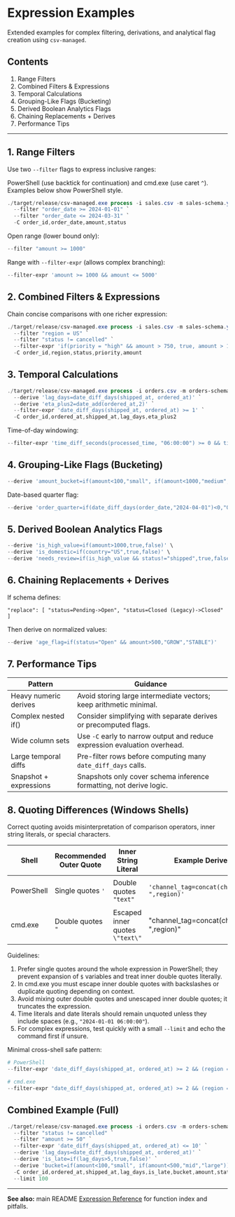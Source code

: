 # Expression Examples

Extended examples for complex filtering, derivations, and analytical flag creation using `csv-managed`.

## Contents

1. Range Filters
2. Combined Filters & Expressions
3. Temporal Calculations
4. Grouping-Like Flags (Bucketing)
5. Derived Boolean Analytics Flags
6. Chaining Replacements + Derives
7. Performance Tips

---

## 1. Range Filters

Use two `--filter` flags to express inclusive ranges:

PowerShell (use backtick for continuation) and cmd.exe (use caret `^`). Examples below show PowerShell style.

```powershell
./target/release/csv-managed.exe process -i sales.csv -m sales-schema.yml `
  --filter "order_date >= 2024-01-01" `
  --filter "order_date <= 2024-03-31" `
  -C order_id,order_date,amount,status
```

Open range (lower bound only):

```powershell
--filter "amount >= 1000"
```

Range with `--filter-expr` (allows complex branching):

```powershell
--filter-expr 'amount >= 1000 && amount <= 5000'
```

## 2. Combined Filters & Expressions

Chain concise comparisons with one richer expression:

```powershell
./target/release/csv-managed.exe process -i sales.csv -m sales-schema.yml `
  --filter "region = US" `
  --filter "status != cancelled" `
  --filter-expr 'if(priority = "high" && amount > 750, true, amount > 1500)' `
  -C order_id,region,status,priority,amount
```

## 3. Temporal Calculations

```powershell
./target/release/csv-managed.exe process -i orders.csv -m orders-schema.yml `
  --derive 'lag_days=date_diff_days(shipped_at, ordered_at)' `
  --derive 'eta_plus2=date_add(ordered_at,2)' `
  --filter-expr 'date_diff_days(shipped_at, ordered_at) >= 1' `
  -C order_id,ordered_at,shipped_at,lag_days,eta_plus2
```

Time-of-day windowing:

```powershell
--filter-expr 'time_diff_seconds(processed_time, "06:00:00") >= 0 && time_diff_seconds(processed_time, "18:00:00") <= 0'
```

## 4. Grouping-Like Flags (Bucketing)

```powershell
--derive 'amount_bucket=if(amount<100,"small", if(amount<1000,"medium","large"))'
```

Date-based quarter flag:

```powershell
--derive 'order_quarter=if(date_diff_days(order_date,"2024-04-01")<0,"Q1", if(date_diff_days(order_date,"2024-07-01")<0,"Q2", if(date_diff_days(order_date,"2024-10-01")<0,"Q3","Q4")))'
```

## 5. Derived Boolean Analytics Flags

```powershell
--derive 'is_high_value=if(amount>1000,true,false)' \
--derive 'is_domestic=if(country="US",true,false)' \
--derive 'needs_review=if(is_high_value && status!="shipped",true,false)'
```

## 6. Chaining Replacements + Derives

If schema defines:

```jsonc
"replace": [ "status=Pending->Open", "status=Closed (Legacy)->Closed" ]
```

Then derive on normalized values:

```powershell
--derive 'age_flag=if(status="Open" && amount>500,"GROW","STABLE")'
```

## 7. Performance Tips

| Pattern | Guidance |
|---------|----------|
| Heavy numeric derives | Avoid storing large intermediate vectors; keep arithmetic minimal. |
| Complex nested if() | Consider simplifying with separate derives or precomputed flags. |
| Wide column sets | Use `-C` early to narrow output and reduce expression evaluation overhead. |
| Large temporal diffs | Pre-filter rows before computing many `date_diff_days` calls. |
| Snapshot + expressions | Snapshots only cover schema inference formatting, not derive logic. |

## 8. Quoting Differences (Windows Shells)

Correct quoting avoids misinterpretation of comparison operators, inner string literals, or special characters.

| Shell | Recommended Outer Quote | Inner String Literal | Example Derived | Example Filter-Expr |
|-------|--------------------------|----------------------|-----------------|---------------------|
| PowerShell | Single quotes `'` | Double quotes `"text"` | `'channel_tag=concat(channel,"-",region)'` | `'if(amount>1000 && status="shipped", true, false)'` |
| cmd.exe | Double quotes `"` | Escaped inner quotes `\"text\"` | "channel_tag=concat(channel,\"-\",region)" | "if(amount>1000 && status=\"shipped\", true, false)" |

Guidelines:

1. Prefer single quotes around the whole expression in PowerShell; they prevent expansion of `$` variables and treat inner double quotes literally.
2. In cmd.exe you must escape inner double quotes with backslashes or duplicate quoting depending on context.
3. Avoid mixing outer double quotes and unescaped inner double quotes; it truncates the expression.
4. Time literals and date literals should remain unquoted unless they include spaces (e.g., `"2024-01-01 06:00:00"`).
5. For complex expressions, test quickly with a small `--limit` and echo the command first if unsure.

Minimal cross-shell safe pattern:

```powershell
# PowerShell
--filter-expr 'date_diff_days(shipped_at, ordered_at) >= 2 && (region = "US" || region = "CA")'

# cmd.exe
--filter-expr "date_diff_days(shipped_at, ordered_at) >= 2 && (region = \"US\" || region = \"CA\")"
```

## Combined Example (Full)

```powershell
./target/release/csv-managed.exe process -i orders.csv -m orders-schema.yml `
  --filter "status != cancelled" `
  --filter "amount >= 50" `
  --filter-expr 'date_diff_days(shipped_at, ordered_at) <= 10' `
  --derive 'lag_days=date_diff_days(shipped_at, ordered_at)' `
  --derive 'is_late=if(lag_days>5,true,false)' `
  --derive 'bucket=if(amount<100,"small", if(amount<500,"mid","large"))' `
  -C order_id,ordered_at,shipped_at,lag_days,is_late,bucket,amount,status `
  --limit 100
```

---
**See also:** main README [Expression Reference](../README.md#expression-reference) for function index and pitfalls.
